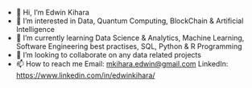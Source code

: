 - 👋 Hi, I’m Edwin Kihara
- 👀 I’m interested in Data, Quantum Computing, BlockChain & Artificial Intelligence
- 🌱 I’m currently learning Data Science & Analytics, Machine Learning, Software Engineering best practises, SQL, Python & R Programming
- 💞️ I’m looking to collaborate on any data related projects
- 📫 How to reach me Email: mkihara.edwin@gmail.com LinkedIn: https://www.linkedin.com/in/edwinkihara/

<!---
harrtedwin/harrtedwin is a ✨ special ✨ repository because its `README.md` (this file) appears on your GitHub profile.
You can click the Preview link to take a look at your changes.
--->
